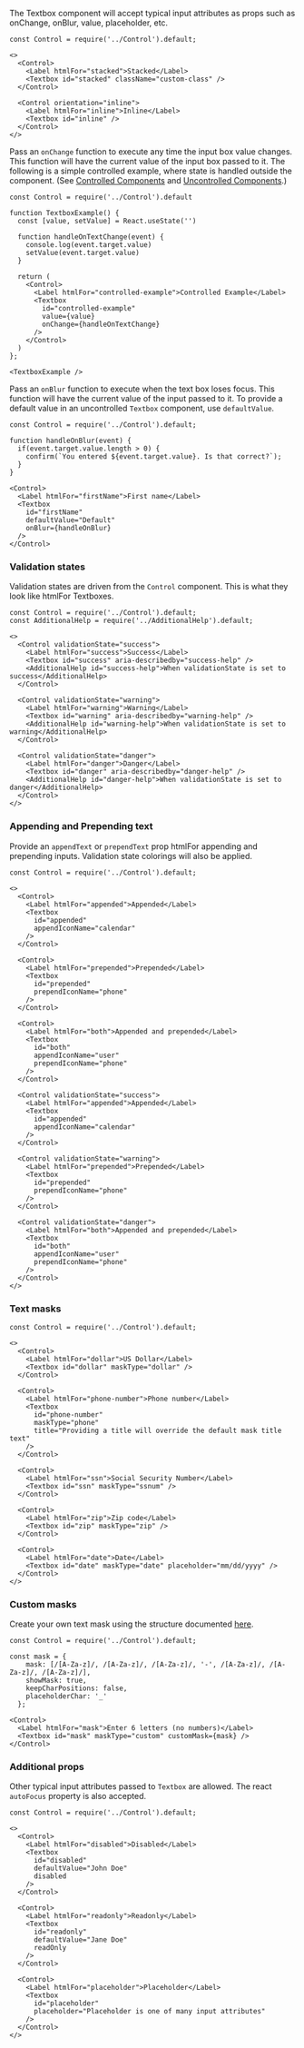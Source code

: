 The Textbox component will accept typical input attributes as props such as onChange, onBlur, value, placeholder, etc.

```
const Control = require('../Control').default;

<>
  <Control>
    <Label htmlFor="stacked">Stacked</Label>
    <Textbox id="stacked" className="custom-class" />
  </Control>

  <Control orientation="inline">
    <Label htmlFor="inline">Inline</Label>
    <Textbox id="inline" />
  </Control>
</>
```

Pass an `onChange` function to execute any time the input box value changes. This function will have the current value of the input box passed to it. The following is a simple controlled example, where state is handled outside the component. (See [Controlled Components](https://facebook.github.io/react/docs/htmlForms.html#controlled-components) and [Uncontrolled Components](https://facebook.github.io/react/docs/uncontrolled-components.html).)

```
const Control = require('../Control').default

function TextboxExample() {
  const [value, setValue] = React.useState('')

  function handleOnTextChange(event) {
    console.log(event.target.value)
    setValue(event.target.value)
  }

  return (
    <Control>
      <Label htmlFor="controlled-example">Controlled Example</Label>
      <Textbox
        id="controlled-example"
        value={value}
        onChange={handleOnTextChange}
      />
    </Control>
  )
};

<TextboxExample />
```

Pass an `onBlur` function to execute when the text box loses focus. This function will have the current value of the input passed to it. To provide a default value in an uncontrolled `Textbox` component, use `defaultValue`.

```
const Control = require('../Control').default;

function handleOnBlur(event) {
  if(event.target.value.length > 0) {
    confirm(`You entered ${event.target.value}. Is that correct?`);
  }
}

<Control>
  <Label htmlFor="firstName">First name</Label>
  <Textbox
    id="firstName"
    defaultValue="Default"
    onBlur={handleOnBlur}
  />
</Control>
```

### Validation states

Validation states are driven from the `Control` component. This is what they look like htmlFor Textboxes.

```
const Control = require('../Control').default;
const AdditionalHelp = require('../AdditionalHelp').default;

<>
  <Control validationState="success">
    <Label htmlFor="success">Success</Label>
    <Textbox id="success" aria-describedby="success-help" />
    <AdditionalHelp id="success-help">When validationState is set to success</AdditionalHelp>
  </Control>

  <Control validationState="warning">
    <Label htmlFor="warning">Warning</Label>
    <Textbox id="warning" aria-describedby="warning-help" />
    <AdditionalHelp id="warning-help">When validationState is set to warning</AdditionalHelp>
  </Control>

  <Control validationState="danger">
    <Label htmlFor="danger">Danger</Label>
    <Textbox id="danger" aria-describedby="danger-help" />
    <AdditionalHelp id="danger-help">When validationState is set to danger</AdditionalHelp>
  </Control>
</>
```

### Appending and Prepending text

Provide an `appendText` or `prependText` prop htmlFor appending and prepending inputs. Validation state colorings will also be applied.

```
const Control = require('../Control').default;

<>
  <Control>
    <Label htmlFor="appended">Appended</Label>
    <Textbox
      id="appended"
      appendIconName="calendar"
    />
  </Control>

  <Control>
    <Label htmlFor="prepended">Prepended</Label>
    <Textbox
      id="prepended"
      prependIconName="phone"
    />
  </Control>

  <Control>
    <Label htmlFor="both">Appended and prepended</Label>
    <Textbox
      id="both"
      appendIconName="user"
      prependIconName="phone"
    />
  </Control>

  <Control validationState="success">
    <Label htmlFor="appended">Appended</Label>
    <Textbox
      id="appended"
      appendIconName="calendar"
    />
  </Control>

  <Control validationState="warning">
    <Label htmlFor="prepended">Prepended</Label>
    <Textbox
      id="prepended"
      prependIconName="phone"
    />
  </Control>

  <Control validationState="danger">
    <Label htmlFor="both">Appended and prepended</Label>
    <Textbox
      id="both"
      appendIconName="user"
      prependIconName="phone"
    />
  </Control>
</>
```

### Text masks

```
const Control = require('../Control').default;

<>
  <Control>
    <Label htmlFor="dollar">US Dollar</Label>
    <Textbox id="dollar" maskType="dollar" />
  </Control>

  <Control>
    <Label htmlFor="phone-number">Phone number</Label>
    <Textbox
      id="phone-number"
      maskType="phone"
      title="Providing a title will override the default mask title text"
    />
  </Control>

  <Control>
    <Label htmlFor="ssn">Social Security Number</Label>
    <Textbox id="ssn" maskType="ssnum" />
  </Control>

  <Control>
    <Label htmlFor="zip">Zip code</Label>
    <Textbox id="zip" maskType="zip" />
  </Control>

  <Control>
    <Label htmlFor="date">Date</Label>
    <Textbox id="date" maskType="date" placeholder="mm/dd/yyyy" />
  </Control>
</>
```

### Custom masks

Create your own text mask using the structure documented [here](https://github.com/text-mask/text-mask/blob/master/componentDocumentation.md#text-mask-documentation).

```
const Control = require('../Control').default;

const mask = {
    mask: [/[A-Za-z]/, /[A-Za-z]/, /[A-Za-z]/, '-', /[A-Za-z]/, /[A-Za-z]/, /[A-Za-z]/],
    showMask: true,
    keepCharPositions: false,
    placeholderChar: '_'
  };

<Control>
  <Label htmlFor="mask">Enter 6 letters (no numbers)</Label>
  <Textbox id="mask" maskType="custom" customMask={mask} />
</Control>
```

### Additional props

Other typical input attributes passed to `Textbox` are allowed. The react `autoFocus` property is also accepted.

```
const Control = require('../Control').default;

<>
  <Control>
    <Label htmlFor="disabled">Disabled</Label>
    <Textbox
      id="disabled"
      defaultValue="John Doe"
      disabled
    />
  </Control>

  <Control>
    <Label htmlFor="readonly">Readonly</Label>
    <Textbox
      id="readonly"
      defaultValue="Jane Doe"
      readOnly
    />
  </Control>

  <Control>
    <Label htmlFor="placeholder">Placeholder</Label>
    <Textbox
      id="placeholder"
      placeholder="Placeholder is one of many input attributes"
    />
  </Control>
</>
```
